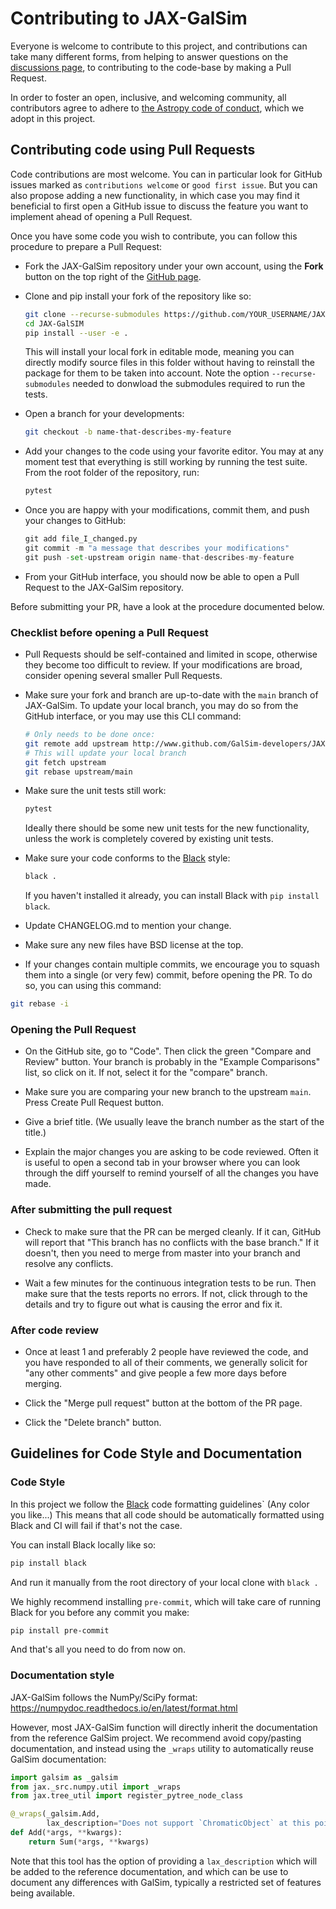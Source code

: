 # Contributing to JAX-GalSim

Everyone is welcome to contribute to this project, and contributions can take many different forms, from helping to answer questions on the [discussions page](https://github.com/GalSim-developers/JAX-GalSim/discussions), to contributing to the code-base by making a Pull Request.

In order to foster an open, inclusive, and welcoming community, all contributors agree to adhere to [the Astropy code of conduct](https://www.astropy.org/code_of_conduct.html), which we adopt in this project.

## Contributing code using Pull Requests

Code contributions are most welcome. You can in particular look for GitHub issues marked as `contributions welcome` or `good first issue`. But you can also propose adding a new functionality, in which case you may find it beneficial to first open a GitHub issue to discuss the feature you want to implement ahead of opening a Pull Request.

Once you have some code you wish to contribute, you can follow this procedure to prepare a Pull Request:

- Fork the JAX-GalSim repository under your own account, using the **Fork** button on the top right of the [GitHub page](https://github.com/GalSim-developers/JAX-GalSim).

- Clone and pip install your fork of the repository like so:

  ```bash
  git clone --recurse-submodules https://github.com/YOUR_USERNAME/JAX-GalSim
  cd JAX-GalSIM
  pip install --user -e .
  ```

  This will install your local fork in editable mode, meaning you can directly modify source files in this folder without having to reinstall the package for them to be taken into account. Note the option `--recurse-submodules` needed to donwload the submodules required to run the tests.

- Open a branch for your developments:

  ```bash
  git checkout -b name-that-describes-my-feature
  ```

- Add your changes to the code using your favorite editor. You may at any moment test that everything is still working by running the test suite. From the root folder of the repository, run:

  ```bash
  pytest
  ```

- Once you are happy with your modifications, commit them, and push your changes to GitHub:

  ```python
  git add file_I_changed.py
  git commit -m "a message that describes your modifications"
  git push -set-upstream origin name-that-describes-my-feature
  ```

- From your GitHub interface, you should now be able to open a Pull Request to the JAX-GalSim repository.

Before submitting your PR, have a look at the procedure documented below.

### Checklist before opening a Pull Request

- Pull Requests should be self-contained and limited in scope, otherwise they become too difficult to review. If your modifications are broad, consider opening several smaller Pull Requests.

- Make sure your fork and branch are up-to-date with the `main` branch of JAX-GalSim. To update your local branch, you may do so from the GitHub interface, or you may use this CLI command:

  ```bash
  # Only needs to be done once:
  git remote add upstream http://www.github.com/GalSim-developers/JAX-GalSim
  # This will update your local branch
  git fetch upstream
  git rebase upstream/main
  ```

- Make sure the unit tests still work:

  ```bash
  pytest
  ```

  Ideally there should be some new unit tests for the new functionality, unless the work is completely covered by existing unit tests.

- Make sure your code conforms to the [Black](https://github.com/psf/black) style:

  ```bash
  black .
  ```

  If you haven't installed it already, you can install Black with `pip install black`.

- Update CHANGELOG.md to mention your change.

- Make sure any new files have BSD license at the top.

- If your changes contain multiple commits, we encourage you to squash them into a single (or very few) commit, before opening the PR. To do so, you can using this command:

```bash
git rebase -i
```

### Opening the Pull Request

- On the GitHub site, go to "Code". Then click the green "Compare and Review" button. Your branch is probably in the "Example Comparisons" list, so click on it. If not, select it for the "compare" branch.

- Make sure you are comparing your new branch to the upstream `main`. Press Create Pull Request button.

- Give a brief title. (We usually leave the branch number as the start of the title.)

- Explain the major changes you are asking to be code reviewed. Often it is useful to open a second tab in your browser where you can look through the diff yourself to remind yourself of all the changes you have made.

### After submitting the pull request

- Check to make sure that the PR can be merged cleanly. If it can, GitHub will report that "This branch has no conflicts with the base branch." If it doesn't, then you need to merge from master into your branch and resolve any conflicts.

- Wait a few minutes for the continuous integration tests to be run. Then make sure that the tests reports no errors. If not, click through to the details and try to figure out what is causing the error and fix it.

### After code review

- Once at least 1 and preferably 2 people have reviewed the code, and you have responded to all of their comments, we generally solicit for "any other comments" and give people a few more days before merging.

- Click the "Merge pull request" button at the bottom of the PR page.

- Click the "Delete branch" button.

## Guidelines for Code Style and Documentation

### Code Style

In this project we follow the [Black](https://github.com/psf/black) code formatting guidelines` (Any color you like...) This means that all code should be automatically formatted using Black and CI will fail if that's not the case.

You can install Black locally like so:

```bash
pip install black
```

And run it manually from the root directory of your local clone with `black .`

We highly recommend installing `pre-commit`, which will take care of running Black for you before any commit you make:

```bash
pip install pre-commit
```

And that's all you need to do from now on.

### Documentation style

JAX-GalSim follows the NumPy/SciPy format: https://numpydoc.readthedocs.io/en/latest/format.html

However, most JAX-GalSim function will directly inherit the documentation from the reference GalSim project. We recommend avoid copy/pasting documentation, and instead using the `_wraps` utility to automatically reuse GalSim documentation:

```python
import galsim as _galsim
from jax._src.numpy.util import _wraps
from jax.tree_util import register_pytree_node_class

@_wraps(_galsim.Add,
        lax_description="Does not support `ChromaticObject` at this point.")
def Add(*args, **kwargs):
    return Sum(*args, **kwargs)
```

Note that this tool has the option of providing a `lax_description` which will be added to the reference documentation, and which can be use to document any differences with GalSim, typically a restricted set of features being available.
